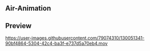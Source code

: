 ## Air-Animation

## Preview

https://user-images.githubusercontent.com/79074310/130051341-90bf4864-5304-42c4-ba3f-e737d5a70eb4.mov


